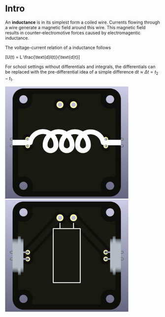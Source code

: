 # Intro  
An **inductance** is in its simplest form a coiled wire. Currents flowing through a wire generate a magnetic field around this wire. This magnetic field results in counter-electromotive forces caused by electromagentic inductance.

The voltage-current relation of a inductance follows 

\[U(t) = L \frac{\text{d}I(t)}{\text{d}t}\]

For school settings without differentials and integrals, the differentials can be replaced with the pre-differential idea of a simple difference $\text{d}t \approx \Delta t = t_2 - t_1$.

<img src="component_inductance_THT_TOP.png" alt="Circuit Diagram" width="400"> <img src="component_inductance_THT_BOTTOM.png" alt="Circuit Diagram" width="400">